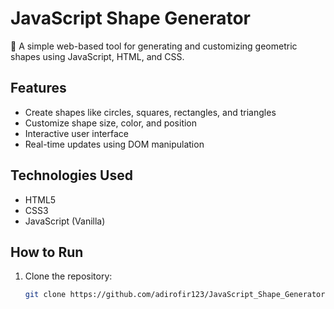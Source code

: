# JavaScript Shape Generator

🎨 A simple web-based tool for generating and customizing geometric shapes using JavaScript, HTML, and CSS.

## Features

- Create shapes like circles, squares, rectangles, and triangles
- Customize shape size, color, and position
- Interactive user interface
- Real-time updates using DOM manipulation

## Technologies Used

- HTML5
- CSS3
- JavaScript (Vanilla)

## How to Run

1. Clone the repository:
   ```bash
   git clone https://github.com/adirofir123/JavaScript_Shape_Generator.git
